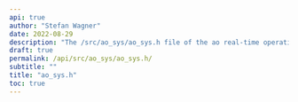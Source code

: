 ```yaml
---
api: true
author: "Stefan Wagner"
date: 2022-08-29
description: "The /src/ao_sys/ao_sys.h file of the ao real-time operating system."
draft: true
permalink: /api/src/ao_sys/ao_sys.h/
subtitle: ""
title: "ao_sys.h"
toc: true
---
```


